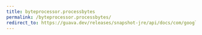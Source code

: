 ```yaml
---
title: byteprocessor.processbytes
permalink: /byteprocessor.processbytes/
redirect_to: https://guava.dev/releases/snapshot-jre/api/docs/com/google/common/io/ByteProcessor.html#processBytes-byte:A-int-int-
---
```

